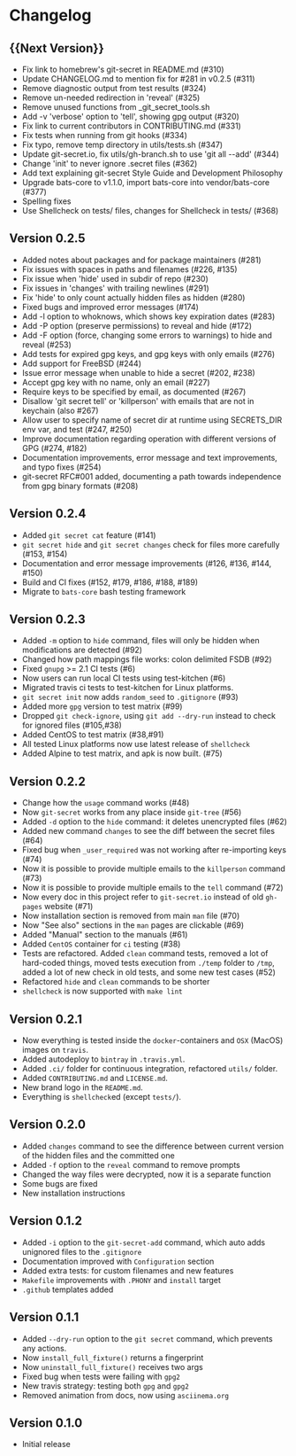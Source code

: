 # Changelog

## {{Next Version}}

- Fix link to homebrew's git-secret in README.md (#310)
- Update CHANGELOG.md to mention fix for #281 in v0.2.5 (#311)
- Remove diagnostic output from test results (#324)
- Remove un-needed redirection in 'reveal' (#325)
- Remove unused functions from _git_secret_tools.sh
- Add -v 'verbose' option to 'tell', showing gpg output (#320)
- Fix link to current contributors in CONTRIBUTING.md (#331)
- Fix tests when running from git hooks (#334)
- Fix typo, remove temp directory in utils/tests.sh (#347)
- Update git-secret.io, fix utils/gh-branch.sh to use 'git all --add' (#344)
- Change 'init' to never ignore .secret files (#362)
- Add text explaining git-secret Style Guide and Development Philosophy
- Upgrade bats-core to v1.1.0, import bats-core into vendor/bats-core (#377)
- Spelling fixes
- Use Shellcheck on tests/ files, changes for Shellcheck in tests/ (#368)

## Version 0.2.5

- Added notes about packages and for package maintainers (#281)
- Fix issues with spaces in paths and filenames (#226, #135)
- Fix issue when 'hide' used in subdir of repo (#230)
- Fix issues in 'changes' with trailing newlines (#291)
- Fix 'hide' to only count actually hidden files as hidden (#280)
- Fixed bugs and improved error messages (#174)
- Add -l option to whoknows, which shows key expiration dates (#283)
- Add -P option (preserve permissions) to reveal and hide (#172)
- Add -F option (force, changing some errors to warnings) to hide and reveal (#253)
- Add tests for expired gpg keys, and gpg keys with only emails (#276)
- Add support for FreeBSD (#244)
- Issue error message when unable to hide a secret (#202, #238)
- Accept gpg key with no name, only an email (#227)
- Require keys to be specified by email, as documented (#267)
- Disallow 'git secret tell' or 'killperson' with emails that are not in keychain (also #267)
- Allow user to specify name of secret dir at runtime using SECRETS_DIR env var, and test (#247, #250)
- Improve documentation regarding operation with different versions of GPG (#274, #182)
- Documentation improvements, error message and text improvements, and typo fixes (#254)
- git-secret RFC#001 added, documenting a path towards independence from gpg binary formats (#208)

## Version 0.2.4

- Added `git secret cat` feature (#141)
- `git secret hide` and `git secret changes` check for files more carefully (#153, #154)
- Documentation and error message improvements (#126, #136, #144, #150)
- Build and CI fixes (#152, #179, #186, #188, #189)
- Migrate to `bats-core` bash testing framework

## Version 0.2.3

- Added `-m` option to `hide` command, files will only be hidden when modifications are detected (#92)
- Changed how path mappings file works: colon delimited FSDB (#92)
- Fixed `gnupg` >= 2.1 CI tests (#6)
- Now users can run local CI tests using test-kitchen (#6)
- Migrated travis ci tests to test-kitchen for Linux platforms.
- `git secret init` now adds `random_seed` to `.gitignore` (#93)
- Added more `gpg` version to test matrix (#99)
- Dropped `git check-ignore`, using `git add --dry-run` instead to check for ignored files (#105,#38)
- Added CentOS to test matrix (#38,#91)
- All tested Linux platforms now use latest release of `shellcheck`
- Added Alpine to test matrix, and apk is now built. (#75)

## Version 0.2.2

- Change how the `usage` command works (#48)
- Now `git-secret` works from any place inside `git-tree` (#56)
- Added `-d` option to the `hide` command: it deletes unencrypted files (#62)
- Added new command `changes` to see the diff between the secret files (#64)
- Fixed bug when `_user_required` was not working after re-importing keys (#74)
- Now it is possible to provide multiple emails to the `killperson` command (#73)
- Now it is possible to provide multiple emails to the `tell` command (#72)
- Now every doc in this project refer to `git-secret.io` instead of old `gh-pages` website (#71)
- Now installation section is removed from main `man` file (#70)
- Now "See also" sections in the `man` pages are clickable (#69)
- Added "Manual" section to the manuals (#61)
- Added `CentOS` container for `ci` testing (#38)
- Tests are refactored. Added `clean` command tests, removed a lot of hard-coded things, moved tests execution from `./temp` folder to `/tmp`, added a lot of new check in old tests, and some new test cases (#52)
- Refactored `hide` and `clean` commands to be shorter
- `shellcheck` is now supported with `make lint`

## Version 0.2.1

- Now everything is tested inside the `docker`-containers and `OSX` (MacOS) images on `travis`.
- Added autodeploy to `bintray` in `.travis.yml`.
- Added `.ci/` folder for continuous integration, refactored `utils/` folder.
- Added `CONTRIBUTING.md` and `LICENSE.md`.
- New brand logo in the `README.md`.
- Everything is `shellcheck`ed (except `tests/`).

## Version 0.2.0

- Added `changes` command to see the difference between current version of the hidden files and the committed one
- Added `-f` option to the `reveal` command to remove prompts
- Changed the way files were decrypted, now it is a separate function
- Some bugs are fixed
- New installation instructions

## Version 0.1.2

- Added `-i` option to the `git-secret-add` command, which auto adds unignored files to the `.gitignore`
- Documentation improved with `Configuration` section
- Added extra tests: for custom filenames and new features
- `Makefile` improvements with `.PHONY` and `install` target
- `.github` templates added

## Version 0.1.1

- Added `--dry-run` option to the `git secret` command, which prevents any actions.
- Now `install_full_fixture()` returns a fingerprint
- Now `uninstall_full_fixture()` receives two args
- Fixed bug when tests were failing with `gpg2`
- New travis strategy: testing both `gpg` and `gpg2`
- Removed animation from docs, now using `asciinema.org`

## Version 0.1.0

- Initial release
